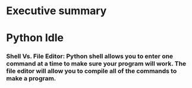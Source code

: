 # Executive summary
# Python Idle
### Shell Vs. File Editor: Python shell allows you to enter one command at a time to make sure your program will work. The file editor will allow you to compile all of the commands to make a program. 

